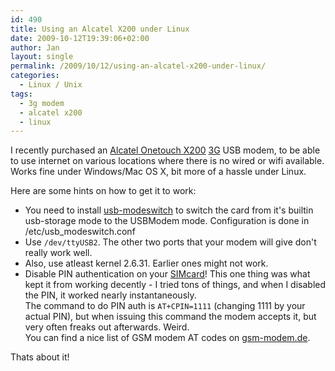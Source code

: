 ```yaml
---
id: 490
title: Using an Alcatel X200 under Linux
date: 2009-10-12T19:39:06+02:00
author: Jan
layout: single
permalink: /2009/10/12/using-an-alcatel-x200-under-linux/
categories:
  - Linux / Unix
tags:
  - 3g modem
  - alcatel x200
  - linux
---
```

I recently purchased an [Alcatel Onetouch X200](http://www.my-onetouch.com/global/content/view/full/1850) [3G](http://en.wikipedia.org/wiki/3G) USB modem, to be able to use internet on various locations where there is no wired or wifi available. Works fine under Windows/Mac OS X, bit more of a hassle under Linux.

Here are some hints on how to get it to work:

  * You need to install [usb-modeswitch](http://www.draisberghof.de/usb_modeswitch/) to switch the card from it's builtin usb-storage mode to the USBModem mode. Configuration is done in /etc/usb_modeswitch.conf
  * Use `/dev/ttyUSB2`. The other two ports that your modem will give don't really work well.
  * Also, use atleast kernel 2.6.31. Earlier ones might not work.
  * Disable PIN authentication on your [SIMcard](http://en.wikipedia.org/wiki/Subscriber_Identity_Module)! This one thing was what kept it from working decently - I tried tons of things, and when I disabled the PIN, it worked nearly instantaneously.  
    The command to do PIN auth is `AT+CPIN=1111` (changing 1111 by your actual PIN), but when issuing this command the modem accepts it, but very often freaks out afterwards. Weird.  
    You can find a nice list of GSM modem AT codes on [gsm-modem.de](http://www.gsm-modem.de/gsm-modem-faq.html).

Thats about it!